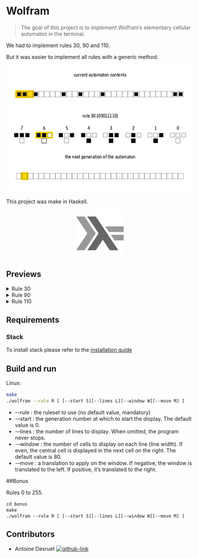 # Wolfram

> The goal of this project is to implement Wolfram’s elementary cellular automaton in the terminal.

We had to implement rules 30, 90 and 110.

But it was easier to implement all rules with a generic method.

<p align="center">
  <a href="https://fr.wikipedia.org/wiki/Automate_cellulaire">
    <img src=".github/readme_resources/One-d-cellular-automate-rule-30.gif" alt="gif algo">
  </a>
</p>

This project was make in Haskell.

<p align="center">
  <a href="https://www.haskell.org/">
    <img src=".github/readme_resources/haskell_logo.png" alt="Haskell logo">
  </a>
</p>

<h2>Previews</h2>
<details>
    <summary>Rule 30</summary>
    <img src="/.github/readme_resources/rule30.png">
</details>
  <details>
    <summary>Rule 90</summary>
    <img src="/.github/readme_resources/rule90.png">
</details>
<details>
    <summary>Rule 110</summary>
    <img src="/.github/readme_resources/rule110.png">
</details>

## Requirements

### Stack

To install stack please refer to
the [installation guide](https://docs.haskellstack.org/en/stable/install_and_upgrade/)

## Build and run

Linux:

```sh
make
./wolfram --rule R [ [--start S][--lines L][--window W][--move M] ]
```
* -–rule : the ruleset to use (no default value, mandatory)
* -–start : the generation number at which to start the display. The default value is 0.
* -–lines : the number of lines to display. When omitted, the program never stops.
* -–window : the number of cells to display on each line (line width). If even,
the central cell is displayed in the next cell on the right. The default value is 80.
* -–move : a translation to apply on the window. If negative, the window is translated to the left.
If positive, it’s translated to the right.

##Bonus

Rules 0 to 255.
```shell
cd bonus
make
./wolfram --rule R [ [--start S][--lines L][--window W][--move M] ]
```

## Contributors

- Antoine Desruet [![github-link][github-logo]](https://github.com/antwxne)

<!-- Markdown link & img definition's -->

[vsc-installation-doc]: https://code.visualstudio.com/docs/editor/command-line

[cmake-installation-doc]: https://cmake.org/install/

[Github-logo]: https://img.shields.io/badge/GitHub-100000?style=for-the-badge&logo=github&logoColor=white
